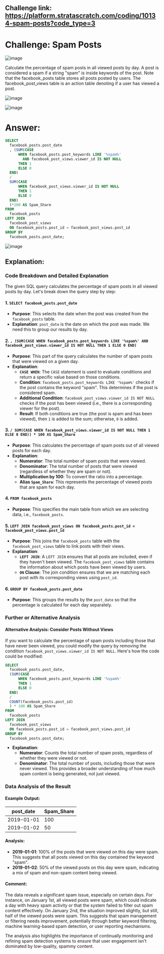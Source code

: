 ## Challenge link: https://platform.stratascratch.com/coding/10134-spam-posts?code_type=3

# Challenge: Spam Posts

![image](https://github.com/user-attachments/assets/001f496c-6a16-48cd-993d-3554949a296b)

Calculate the percentage of spam posts in all viewed posts by day. A post is considered a spam if a string "spam" is inside keywords of the post. Note that the facebook_posts table stores all posts posted by users. The facebook_post_views table is an action table denoting if a user has viewed a post.

![image](https://github.com/user-attachments/assets/49455748-8393-4762-a7be-eb8a67f11808)

![image](https://github.com/user-attachments/assets/2049ecf3-5949-4b77-8f0b-6d6c6362f0ec)


# Answer:

``` sql
SELECT
  facebook_posts.post_date
  , (SUM(CASE 
      WHEN facebook_posts.post_keywords LIKE '%spam%'
        AND facebook_post_views.viewer_id IS NOT NULL
      THEN 1 
      ELSE 0 
  END)
  /
  SUM(CASE 
      WHEN facebook_post_views.viewer_id IS NOT NULL
      THEN 1 
      ELSE 0 
  END)
  )*100 AS Spam_Share
FROM
  facebook_posts
LEFT JOIN
  facebook_post_views
  ON facebook_posts.post_id = facebook_post_views.post_id
GROUP BY
  facebook_posts.post_date;
```

![image](https://github.com/user-attachments/assets/3978d3e2-b550-49c3-8f0c-adc3159441d2)


## Explanation:
### Code Breakdown and Detailed Explanation

The given SQL query calculates the percentage of spam posts in all viewed posts by day. Let's break down the query step by step:

#### 1. `SELECT facebook_posts.post_date`
- **Purpose**: This selects the date when the post was created from the `facebook_posts` table.
- **Explanation**: `post_date` is the date on which the post was made. We need this to group our results by day.

#### 2. `, (SUM(CASE WHEN facebook_posts.post_keywords LIKE '%spam%' AND facebook_post_views.viewer_id IS NOT NULL THEN 1 ELSE 0 END)`
- **Purpose**: This part of the query calculates the number of spam posts that were viewed on a given day.
- **Explanation**:
  - **`CASE WHEN`**: The `CASE` statement is used to evaluate conditions and return a specific value based on those conditions.
  - **Condition**: `facebook_posts.post_keywords LIKE '%spam%'` checks if the post contains the keyword "spam". This determines if the post is considered spam.
  - **Additional Condition**: `facebook_post_views.viewer_id IS NOT NULL` checks if the post has been viewed (i.e., there is a corresponding viewer for the post).
  - **Result**: If both conditions are true (the post is spam and has been viewed), then `1` is added to the sum; otherwise, `0` is added.

#### 3. `/ SUM(CASE WHEN facebook_post_views.viewer_id IS NOT NULL THEN 1 ELSE 0 END)) * 100 AS Spam_Share`
- **Purpose**: This calculates the percentage of spam posts out of all viewed posts for each day.
- **Explanation**:
  - **Numerator**: The total number of spam posts that were viewed.
  - **Denominator**: The total number of posts that were viewed (regardless of whether they are spam or not).
  - **Multiplication by 100**: To convert the ratio into a percentage.
  - **Alias `Spam_Share`**: This represents the percentage of viewed posts that are spam for each day.

#### 4. `FROM facebook_posts`
- **Purpose**: This specifies the main table from which we are selecting data, i.e., `facebook_posts`.

#### 5. `LEFT JOIN facebook_post_views ON facebook_posts.post_id = facebook_post_views.post_id`
- **Purpose**: This joins the `facebook_posts` table with the `facebook_post_views` table to link posts with their views.
- **Explanation**:
  - **`LEFT JOIN`**: A `LEFT JOIN` ensures that all posts are included, even if they haven't been viewed. The `facebook_post_views` table contains the information about which posts have been viewed by users.
  - **`ON` Clause**: The join condition ensures that we are matching each post with its corresponding views using `post_id`.

#### 6. `GROUP BY facebook_posts.post_date`
- **Purpose**: This groups the results by the `post_date` so that the percentage is calculated for each day separately.

### Further or Alternative Analysis

#### Alternative Analysis: Consider Posts Without Views

If you want to calculate the percentage of spam posts including those that have never been viewed, you could modify the query by removing the condition `facebook_post_views.viewer_id IS NOT NULL`. Here's how the code could be modified:

```sql
SELECT
  facebook_posts.post_date,
  (SUM(CASE 
      WHEN facebook_posts.post_keywords LIKE '%spam%'
      THEN 1 
      ELSE 0 
  END)
  /
  COUNT(facebook_posts.post_id)
  ) * 100 AS Spam_Share
FROM
  facebook_posts
LEFT JOIN
  facebook_post_views
  ON facebook_posts.post_id = facebook_post_views.post_id
GROUP BY
  facebook_posts.post_date;
```

- **Explanation**: 
  - **Numerator**: Counts the total number of spam posts, regardless of whether they were viewed or not.
  - **Denominator**: The total number of posts, including those that were never viewed. This provides a broader understanding of how much spam content is being generated, not just viewed.

### Data Analysis of the Result

#### Example Output:
| post_date  | Spam_Share |
|------------|------------|
| 2019-01-01 | 100        |
| 2019-01-02 | 50         |

#### Analysis:
- **2019-01-01**: 100% of the posts that were viewed on this day were spam. This suggests that all posts viewed on this day contained the keyword "spam".
- **2019-01-02**: 50% of the viewed posts on this day were spam, indicating a mix of spam and non-spam content being viewed.

#### Comment:
The data reveals a significant spam issue, especially on certain days. For instance, on January 1st, all viewed posts were spam, which could indicate a day with heavy spam activity or that the system failed to filter out spam content effectively. On January 2nd, the situation improved slightly, but still, half of the viewed posts were spam. This suggests that spam management or filtering needs improvement, potentially through better keyword filtering, machine learning-based spam detection, or user reporting mechanisms. 

The analysis also highlights the importance of continually monitoring and refining spam detection systems to ensure that user engagement isn't dominated by low-quality, spammy content.
